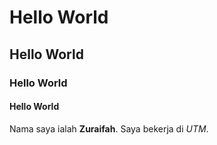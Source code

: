 # Hello World
## Hello World
### Hello World
#### Hello World

Nama saya ialah **Zuraifah**. Saya bekerja di *UTM*.
